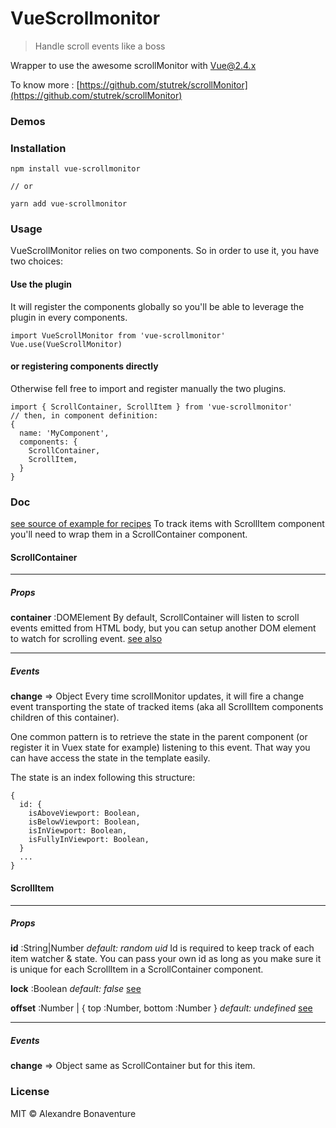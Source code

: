 # VueScrollmonitor
> Handle scroll events like a boss

Wrapper to use the awesome scrollMonitor with Vue@2.4.x

To know more : [https://github.com/stutrek/scrollMonitor](https://github.com/stutrek/scrollMonitor)


### Demos


### Installation
```
npm install vue-scrollmonitor

// or

yarn add vue-scrollmonitor
```

### Usage
VueScrollMonitor relies on two components. So in order to use it, you have two choices:
#### Use the plugin
It will register the components globally so you'll be able to leverage the plugin in every components.
```
import VueScrollMonitor from 'vue-scrollmonitor'
Vue.use(VueScrollMonitor)
```


#### or registering components directly
Otherwise fell free to import and register manually the two plugins.
```
import { ScrollContainer, ScrollItem } from 'vue-scrollmonitor'
// then, in component definition:
{
  name: 'MyComponent',
  components: {
    ScrollContainer,
    ScrollItem,
  }
}
```

### Doc
[see source of example for recipes]()
To track items with ScrollItem component you'll need to wrap them in a ScrollContainer component.

#### ScrollContainer
---
##### Props
__container__ :DOMElement
By default, ScrollContainer will listen to scroll events emitted from HTML body, but you can setup another DOM element to watch for scrolling event. [see also](https://github.com/stutrek/scrollMonitor#when-the-body-scrolls)

---
##### Events
__change__ => Object
Every time scrollMonitor updates, it will fire a change event transporting the state of tracked items (aka all ScrollItem components children of this container).

One common pattern is to retrieve the state in the parent component (or register it in Vuex state for example) listening to this event. That way you can have access the state in the template easily.

The state is an index following this structure:
```
{
  id: {
    isAboveViewport: Boolean,
    isBelowViewport: Boolean,
    isInViewport: Boolean,
    isFullyInViewport: Boolean,
  }
  ...
}
```

#### ScrollItem

---
##### Props

__id__ :String|Number
*default: random uid*
Id is required to keep track of each item watcher & state. You can pass your own id as long as you make sure it is unique for each ScrollItem in a ScrollContainer component.

__lock__ :Boolean
*default: false*
[see](https://github.com/stutrek/scrollMonitor#locking)

__offset__ :Number | { top :Number, bottom :Number }
*default: undefined*
[see](https://github.com/stutrek/scrollMonitor#locking)

---
##### Events

__change__ => Object
same as ScrollContainer but for this item.

### License

MIT © Alexandre Bonaventure
